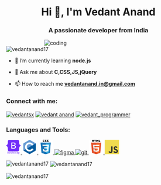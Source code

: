 ### <h1 align="center">Hi 👋, I'm Vedant Anand</h1>
<h3 align="center">A passionate developer from India</h3>

<img align = "right" alt = "coding" width ="400" src = "https://analyticsindiamag.com/wp-content/uploads/2018/12/developer-dribbble.gif">

<p align="left"> <img src="https://komarev.com/ghpvc/?username=vedantanand17&label=Profile%20views&color=0e75b6&style=flat" alt="vedantanand17" /> </p>

- 🌱 I’m currently learning **node.js**

- 💬 Ask me about **C,CSS,JS,jQuery**

- 📫 How to reach me **vedantanand.in@gmail.com**

<h3 align="left">Connect with me:</h3>
<p align="left">
<a href="https://twitter.com/vedantsx" target="blank"><img align="center" src="https://raw.githubusercontent.com/rahuldkjain/github-profile-readme-generator/master/src/images/icons/Social/twitter.svg" alt="vedantsx" height="30" width="40" /></a>
<a href="https://linkedin.com/in/vedantanand17" target="blank"><img align="center" src="https://raw.githubusercontent.com/rahuldkjain/github-profile-readme-generator/master/src/images/icons/Social/linked-in-alt.svg" alt="vedant anand" height="30" width="40" /></a>
<a href="https://discord.gg/vedant_programmer" target="blank"><img align="center" src="https://raw.githubusercontent.com/rahuldkjain/github-profile-readme-generator/master/src/images/icons/Social/discord.svg" alt="vedant_programmer" height="30" width="40" /></a>
</p>

<h3 align="left">Languages and Tools:</h3>
<p align="left"> <a href="https://getbootstrap.com" target="_blank" rel="noreferrer"> <img src="https://raw.githubusercontent.com/devicons/devicon/master/icons/bootstrap/bootstrap-plain-wordmark.svg" alt="bootstrap" width="40" height="40"/> </a> <a href="https://www.cprogramming.com/" target="_blank" rel="noreferrer"> <img src="https://raw.githubusercontent.com/devicons/devicon/master/icons/c/c-original.svg" alt="c" width="40" height="40"/> </a> <a href="https://www.w3schools.com/css/" target="_blank" rel="noreferrer"> <img src="https://raw.githubusercontent.com/devicons/devicon/master/icons/css3/css3-original-wordmark.svg" alt="css3" width="40" height="40"/> </a> <a href="https://www.figma.com/" target="_blank" rel="noreferrer"> <img src="https://www.vectorlogo.zone/logos/figma/figma-icon.svg" alt="figma" width="40" height="40"/> </a> <a href="https://git-scm.com/" target="_blank" rel="noreferrer"> <img src="https://www.vectorlogo.zone/logos/git-scm/git-scm-icon.svg" alt="git" width="40" height="40"/> </a> <a href="https://www.w3.org/html/" target="_blank" rel="noreferrer"> <img src="https://raw.githubusercontent.com/devicons/devicon/master/icons/html5/html5-original-wordmark.svg" alt="html5" width="40" height="40"/> </a> <a href="https://developer.mozilla.org/en-US/docs/Web/JavaScript" target="_blank" rel="noreferrer"> <img src="https://raw.githubusercontent.com/devicons/devicon/master/icons/javascript/javascript-original.svg" alt="javascript" width="40" height="40"/> </a> </p>

<p><img align="left" src="https://github-readme-stats.vercel.app/api/top-langs?username=vedantanand17&show_icons=true&locale=en&layout=compact" alt="vedantanand17" /></p>

<p>&nbsp;<img align="center" src="https://github-readme-stats.vercel.app/api?username=vedantanand17&show_icons=true&locale=en" alt="vedantanand17" /></p>

<p><img align="center" src="https://github-readme-streak-stats.herokuapp.com/?user=vedantanand17&" alt="vedantanand17" /></p>

<!--
**VedantAnand17/VedantAnand17** is a ✨ _special_ ✨ repository because its `README.md` (this file) appears on your GitHub profile.

Here are some ideas to get you started:

- 🔭 I’m currently working on ...
- 🌱 I’m currently learning ...
- 👯 I’m looking to collaborate on ...
- 🤔 I’m looking for help with ...
- 💬 Ask me about ...
- 📫 How to reach me: ...
- 😄 Pronouns: ...
- ⚡ Fun fact: ...
-->
